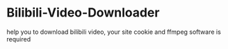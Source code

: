 # Bilibili-Video-Downloader
help you to download bilibili video, your site cookie and ffmpeg software is required
